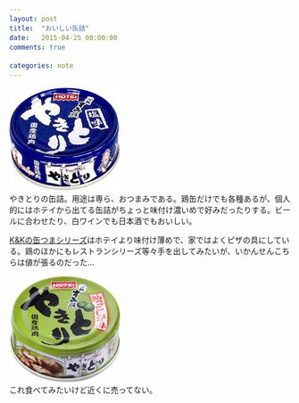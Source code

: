 ```yaml
---
layout: post
title:  "おいしい缶詰"
date:   2015-04-25 00:00:00
comments: true

categories: note
---
```


![](/img/2015-04-25-yakitori-1.png)  
やきとりの缶詰。用途は専ら、おつまみである。鶏缶だけでも各種あるが、個人的にはホテイから出てる缶詰がちょっと味付け濃いめで好みだったりする。ビールに合わせたり、白ワインでも日本酒でもおいしい。

[K&Kの缶つまシリーズ](http://shohin.kokubu.co.jp/foods/lineup/index.php?goods_category_id=001&goods_sub_category_id=108)はホテイより味付け薄めで、家ではよくピザの具にしている。鶏のほかにもレストランシリーズ等々手を出してみたいが、いかんせんこちらは値が張るのだった…


![](/img/2015-04-25-yakitori-2.png)  
これ食べてみたいけど近くに売ってない。